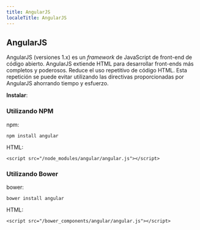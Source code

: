 ```yaml
---
title: AngularJS
localeTitle: AngularJS
---
```

## AngularJS

AngularJS (versiones 1.x) es un _framework_ de JavaScript de front-end de código abierto. AngularJS extiende HTML para desarrollar front-ends más completos y poderosos. Reduce el uso repetitivo de código HTML. Esta repetición se puede evitar utilizando las directivas proporcionadas por AngularJS ahorrando tiempo y esfuerzo.

**Instalar**:

### Utilizando NPM 

npm:

`npm install angular`

HTML: 

`<script src="/node_modules/angular/angular.js"></script>`

### Utilizando Bower 

bower:

`bower install angular`

HTML: 

`<script src="/bower_components/angular/angular.js"></script>`
